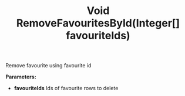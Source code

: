 ﻿---
uid: crmscript_ref_NSFavouriteAgent_RemoveFavouritesById
title: Void RemoveFavouritesById(Integer[] favouriteIds)
intellisense: NSFavouriteAgent.RemoveFavouritesById
keywords: NSFavouriteAgent, RemoveFavouritesById
so.topic: reference
---

Remove favourite using favourite id 

**Parameters:**
 - **favouriteIds** Ids of favourite rows to delete
